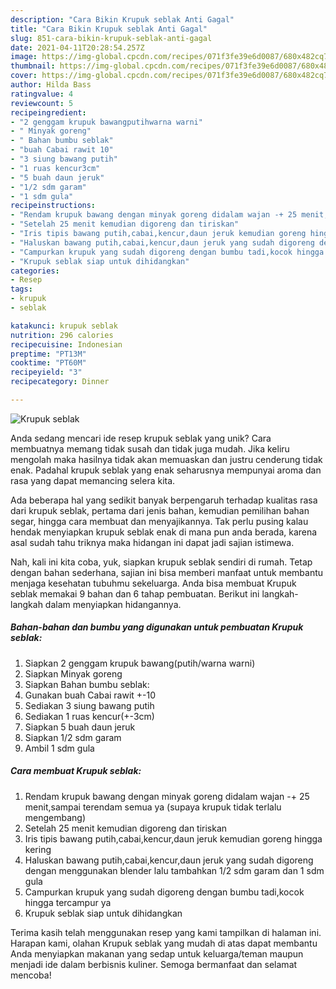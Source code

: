 ```yaml
---
description: "Cara Bikin Krupuk seblak Anti Gagal"
title: "Cara Bikin Krupuk seblak Anti Gagal"
slug: 851-cara-bikin-krupuk-seblak-anti-gagal
date: 2021-04-11T20:28:54.257Z
image: https://img-global.cpcdn.com/recipes/071f3fe39e6d0087/680x482cq70/krupuk-seblak-foto-resep-utama.jpg
thumbnail: https://img-global.cpcdn.com/recipes/071f3fe39e6d0087/680x482cq70/krupuk-seblak-foto-resep-utama.jpg
cover: https://img-global.cpcdn.com/recipes/071f3fe39e6d0087/680x482cq70/krupuk-seblak-foto-resep-utama.jpg
author: Hilda Bass
ratingvalue: 4
reviewcount: 5
recipeingredient:
- "2 genggam krupuk bawangputihwarna warni"
- " Minyak goreng"
- " Bahan bumbu seblak"
- "buah Cabai rawit 10"
- "3 siung bawang putih"
- "1 ruas kencur3cm"
- "5 buah daun jeruk"
- "1/2 sdm garam"
- "1 sdm gula"
recipeinstructions:
- "Rendam krupuk bawang dengan minyak goreng didalam wajan -+ 25 menit,sampai terendam semua ya (supaya krupuk tidak terlalu mengembang)"
- "Setelah 25 menit kemudian digoreng dan tiriskan"
- "Iris tipis bawang putih,cabai,kencur,daun jeruk kemudian goreng hingga kering"
- "Haluskan bawang putih,cabai,kencur,daun jeruk yang sudah digoreng dengan menggunakan blender lalu tambahkan 1/2 sdm garam dan 1 sdm gula"
- "Campurkan krupuk yang sudah digoreng dengan bumbu tadi,kocok hingga tercampur ya"
- "Krupuk seblak siap untuk dihidangkan"
categories:
- Resep
tags:
- krupuk
- seblak

katakunci: krupuk seblak 
nutrition: 296 calories
recipecuisine: Indonesian
preptime: "PT13M"
cooktime: "PT60M"
recipeyield: "3"
recipecategory: Dinner

---
```



![Krupuk seblak](https://img-global.cpcdn.com/recipes/071f3fe39e6d0087/680x482cq70/krupuk-seblak-foto-resep-utama.jpg)

Anda sedang mencari ide resep krupuk seblak yang unik? Cara membuatnya memang tidak susah dan tidak juga mudah. Jika keliru mengolah maka hasilnya tidak akan memuaskan dan justru cenderung tidak enak. Padahal krupuk seblak yang enak seharusnya mempunyai aroma dan rasa yang dapat memancing selera kita.

Ada beberapa hal yang sedikit banyak berpengaruh terhadap kualitas rasa dari krupuk seblak, pertama dari jenis bahan, kemudian pemilihan bahan segar, hingga cara membuat dan menyajikannya. Tak perlu pusing kalau hendak menyiapkan krupuk seblak enak di mana pun anda berada, karena asal sudah tahu triknya maka hidangan ini dapat jadi sajian istimewa.




Nah, kali ini kita coba, yuk, siapkan krupuk seblak sendiri di rumah. Tetap dengan bahan sederhana, sajian ini bisa memberi manfaat untuk membantu menjaga kesehatan tubuhmu sekeluarga. Anda bisa membuat Krupuk seblak memakai 9 bahan dan 6 tahap pembuatan. Berikut ini langkah-langkah dalam menyiapkan hidangannya.

<!--inarticleads1-->

##### Bahan-bahan dan bumbu yang digunakan untuk pembuatan Krupuk seblak:

1. Siapkan 2 genggam krupuk bawang(putih/warna warni)
1. Siapkan  Minyak goreng
1. Siapkan  Bahan bumbu seblak:
1. Gunakan buah Cabai rawit +-10
1. Sediakan 3 siung bawang putih
1. Sediakan 1 ruas kencur(+-3cm)
1. Siapkan 5 buah daun jeruk
1. Siapkan 1/2 sdm garam
1. Ambil 1 sdm gula




<!--inarticleads2-->

##### Cara membuat Krupuk seblak:

1. Rendam krupuk bawang dengan minyak goreng didalam wajan -+ 25 menit,sampai terendam semua ya (supaya krupuk tidak terlalu mengembang)
1. Setelah 25 menit kemudian digoreng dan tiriskan
1. Iris tipis bawang putih,cabai,kencur,daun jeruk kemudian goreng hingga kering
1. Haluskan bawang putih,cabai,kencur,daun jeruk yang sudah digoreng dengan menggunakan blender lalu tambahkan 1/2 sdm garam dan 1 sdm gula
1. Campurkan krupuk yang sudah digoreng dengan bumbu tadi,kocok hingga tercampur ya
1. Krupuk seblak siap untuk dihidangkan




Terima kasih telah menggunakan resep yang kami tampilkan di halaman ini. Harapan kami, olahan Krupuk seblak yang mudah di atas dapat membantu Anda menyiapkan makanan yang sedap untuk keluarga/teman maupun menjadi ide dalam berbisnis kuliner. Semoga bermanfaat dan selamat mencoba!
